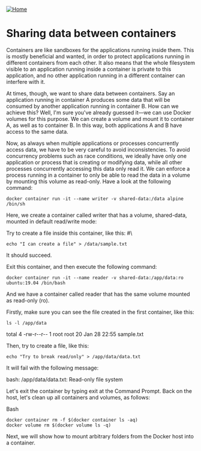 [![Home](../../img/home.png)](../M-03/README.md)
# **Sharing data between containers**
Containers are like sandboxes for the applications running inside them. This is mostly beneficial and wanted, in order to protect applications running in different containers from each other. It also means that the whole filesystem visible to an application running inside a container is private to this application, and no other application running in a different container can interfere with it.

At times, though, we want to share data between containers. Say an application running in container A produces some data that will be consumed by another application running in container B. How can we achieve this? Well, I'm sure you've already guessed it—we can use Docker volumes for this purpose. We can create a volume and mount it to container A, as well as to container B. In this way, both applications A and B have access to the same data.

Now, as always when multiple applications or processes concurrently access data, we have to be very careful to avoid inconsistencies. To avoid concurrency problems such as race conditions, we ideally have only one application or process that is creating or modifying data, while all other processes concurrently accessing this data only read it. We can enforce a process running in a container to only be able to read the data in a volume by mounting this volume as read-only. Have a look at the following command:

```
docker container run -it --name writer -v shared-data:/data alpine /bin/sh
```

Here, we create a container called writer that has a volume, shared-data, mounted in default read/write mode:

Try to create a file inside this container, like this: #\

```
echo "I can create a file" > /data/sample.txt 
```
It should succeed.

Exit this container, and then execute the following command:
```
docker container run -it --name reader -v shared-data:/app/data:ro ubuntu:19.04 /bin/bash
```

And we have a container called reader that has the same volume mounted as read-only (ro).

Firstly, make sure you can see the file created in the first container, like this:
```
ls -l /app/data 

```
total 4
-rw-r--r-- 1 root root 20 Jan 28 22:55 sample.txt



Then, try to create a file, like this:

```
echo "Try to break read/only" > /app/data/data.txt
```

It will fail with the following message:


bash: /app/data/data.txt: Read-only file system


Let's exit the container by typing exit at the Command Prompt. Back on the host, let's clean up all containers and volumes, as follows:

Bash
```
docker container rm -f $(docker container ls -aq) 
docker volume rm $(docker volume ls -q) 
```

Next, we will show how to mount arbitrary folders from the Docker host into a container.

